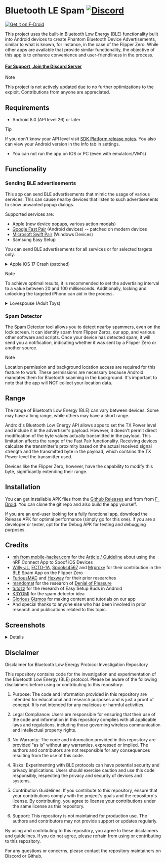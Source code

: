 # Bluetooth LE Spam [![Discord](https://img.shields.io/discord/1170266776731406386?label=Discord&link=https://discord.gg/x4e4Gma585)](https://discord.gg/x4e4Gma585)

[<img src="https://f-droid.org/badge/get-it-on.png"
alt="Get it on F-Droid"
height="80">](https://f-droid.org/packages/de.simon.dankelmann.bluetoothlespam/)

This project uses the built-in Bluetooth Low Energy (BLE) functionality built into Android devices
to create Phantom Bluetooth Device Advertisements, similar to what is known, for instance, in the case of the Flipper Zero.
While other apps are available that provide similar functionality, the objective of this app is to enhance convenience and user-friendliness in the process.

#### [For Support, Join the Discord Server](https://discord.gg/x4e4Gma585)

> [!NOTE]
> This project is not actively updated due to no further optimizations to the exploit.
> Contributions from anyone are appreciated.   

## Requirements

- Android 8.0 (API level 26) or later

> [!TIP]
> If you don't know your API level visit [SDK Platform release notes](https://developer.android.com/tools/releases/platforms).
> You also can view your Android version in the Info tab in settings.

- You can not run the app on IOS or PC (even with emulators/VM's)

## Functionality

### Sending BLE advertisements

This app can send BLE advertisements that mimic the usage of various services.
This can cause nearby devices that listen to such advertisements to show unwanted popup dialogs.

Supported services are:

- Apple (new device popups, various action modals)
- [Google Fast Pair](https://developers.google.com/nearby/fast-pair/landing-page) (Android devices) -- patched on modern devices
- [Microsoft Swift Pair](https://learn.microsoft.com/en-us/windows-hardware/design/component-guidelines/bluetooth-swift-pair) (Windows Devices)
- Samsung Easy Setup

You can send BLE advertisements for all services or for selected targets only.

<details>
<summary>Apple iOS 17 Crash (patched)</summary>
<br>
With some modifications to the advertised BLE package, it is possible to trigger a reboot in various iOS 17 devices.
This causes the targeted iPhone to temporarily freeze for a few minutes before automatically restarting.
This is reported to be partially patched in iOS 17.2, and fully patched in iOS 18.
</details>

> [!NOTE]
> To achieve optimal results, it is recommended to set the advertising interval to a value between 20 and 100 milliseconds.
> Additionally, locking and unlocking the targeted iPhone can aid in the process.


<details>
<summary> Lovespouse (Adult Toys) </summary>
<br>
With these BLE advertisements, it is possible to enable and disable various adult toys that support the Lovespouse app.
Additionally, the "Denial of Pleasure" can be executed by selecting the Lovespouse Stops List and setting the repeat mode to Repeat List.
More information on this topic can be found [here](https://mandomat.github.io/2023-11-13-denial-of-pleasure/)..
</details>


### Spam Detector

The Spam Detector tool allows you to detect nearby spammers, even on the lock screen.
It can identify spam from Flipper Zeros, our app, and various other software and scripts.
Once your device has detected spam, it will send you a notification, indicating whether it was sent by a Flipper Zero or another source.

> [!NOTE]
> Location permission and background location access are required for this feature to work.
> These permissions are necessary because Android mandates them for Bluetooth scanning in the background.
> It's important to note that the app will NOT collect your location data.

## Range

The range of Bluetooth Low Energy (BLE) can vary between devices.
Some may have a long range, while others may have a short range.

Android's Bluetooth Low Energy API allows apps to set the TX Power level and include it in the advertiser's payload.
However, it doesn't permit direct modification of the byte values actually transmitted in the payload.
This limitation affects the range of the Fast Pair functionality.
Receiving devices calculate the transmitter's proximity based on the actual received signal strength and the transmitted byte in the payload, which contains the TX Power level the transmitter used.

Devices like the Flipper Zero, however, have the capability to modify this byte, significantly extending their range.

## Installation

You can get installable APK files from the [Github Releases](https://github.com/simondankelmann/Bluetooth-LE-Spam/releases)
and from from [F-Droid](https://f-droid.org/packages/de.simon.dankelmann.bluetoothlespam/).
You can clone the git repo and also build the app yourself.

If you are an end-user looking for a fully functional app, download the Release APK for optimal performance (simply go for this one).
If you are a developer or tester, opt for the Debug APK for testing and debugging purposes.

## Credits

- [mh from mobile-hacker.com](https://www.mobile-hacker.com/author/boni11/) for the [Article / Guideline](https://www.mobile-hacker.com/2023/09/07/spoof-ios-devices-with-bluetooth-pairing-messages-using-android/) about using the nRF Connect App to Spoof iOS Devices
- [Willy-JL](https://github.com/Willy-JL), [ECTO-1A](https://github.com/ECTO-1A), [Spooks4567](https://github.com/Spooks4576) and [Mrproxy](https://github.com/Mr-Proxy-source) for their contribution in the BLE Spam App on the Flipper Zero
- [FuriousMAC](https://github.com/furiousMAC) and [Hexway](https://github.com/hexway) for their prior researches
- [mandomat](https://mandomat.github.io/aboutme/) for the research of [Denial of Pleasure](https://mandomat.github.io/2023-11-13-denial-of-pleasure/)
- [tutozz](https://github.com/tutozz) for the research of Easy Setup Buds in Android
- [K3YOMI](https://github.com/K3YOMI) for the spam detector idea
- [Glorious Gizmos](https://www.tiktok.com/discover/glorious-gizmos) for making content and tutorials on our app
- And special thanks to anyone else who has been involved in prior research and publications related to this topic.

## Screenshots

<details>
<img src="fastlane/metadata/android/en-US/images/phoneScreenshots/1.png" width=300>
<img src="fastlane/metadata/android/en-US/images/phoneScreenshots/2.png" width=300>
<img src="fastlane/metadata/android/en-US/images/phoneScreenshots/3.png" width=300>
<img src="fastlane/metadata/android/en-US/images/phoneScreenshots/4.png" width=300>
</details>

## Disclaimer

Disclaimer for Bluetooth Low Energy Protocol Investigation Repository

This repository contains code for the investigation and experimentation of the Bluetooth Low Energy (BLE) protocol.
Please be aware of the following disclaimers before using or contributing to this repository:

1. Purpose: The code and information provided in this repository are intended for educational and research purposes and is just a proof of concept.
   It is not intended for any malicious or harmful activities.

2. Legal Compliance: Users are responsible for ensuring that their use of the code and information in this repository complies with all applicable laws and regulations, including those governing wireless communication and intellectual property rights.

3. No Warranty: The code and information provided in this repository are provided "as is" without any warranties, expressed or implied.
   The authors and contributors are not responsible for any consequences resulting from the use of this code.

4. Risks: Experimenting with BLE protocols can have potential security and privacy implications.
   Users should exercise caution and use this code responsibly, respecting the privacy and security of devices and systems.

5. Contribution Guidelines: If you contribute to this repository, ensure that your contributions comply with the project's goals and the repository's license.
   By contributing, you agree to license your contributions under the same license as this repository.

6. Support: This repository is not maintained for production use.
   The authors and contributors may not provide support or updates regularly.

By using and contributing to this repository, you agree to these disclaimers and guidelines.
If you do not agree, please refrain from using or contributing to this repository.

For any questions or concerns, please contact the repository maintainers on Discord or Github.
